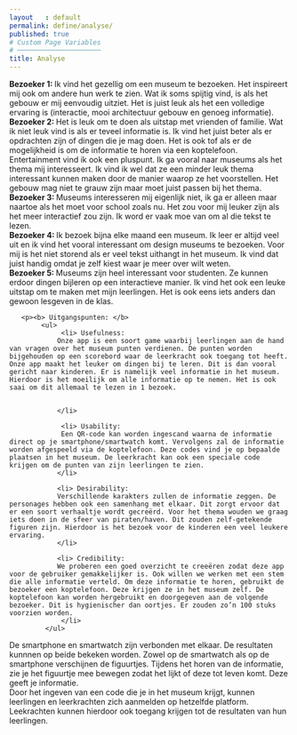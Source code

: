```yaml
---
layout   : default
permalink: define/analyse/
published: true
# Custom Page Variables
# ─────────────────────
title: Analyse
---
```


<div class="container">
        <p> <b> Bezoeker 1: </b> Ik vind het gezellig om een museum te bezoeken. Het inspireert mij ook om andere hun werk te zien. Wat ik soms spijtig vind, is als het gebouw er mij eenvoudig uitziet. Het is juist leuk als het een volledige ervaring is (interactie, mooi architectuur gebouw en genoeg informatie). <br>
        <b> Bezoeker 2: </b> Het is leuk om te doen als uitstap met vrienden of familie. Wat ik niet leuk vind is als er teveel informatie is. Ik vind het juist beter als er opdrachten zijn of dingen die je mag doen. Het is ook tof als er de mogelijkheid is om de informatie te horen via een koptelefoon.  Entertainment vind ik ook een pluspunt. Ik ga vooral naar museums als het thema mij interesseert. Ik vind ik wel dat ze een minder leuk thema interessant kunnen maken door de manier waarop ze het voorstellen. Het gebouw mag niet te grauw zijn maar moet juist passen bij het thema. <br>
        <b> Bezoeker 3: </b> Museums interesseren mij eigenlijk niet, ik ga er alleen maar naartoe als het moet voor school zoals nu. Het zou voor mij leuker zijn als het meer interactief zou zijn. Ik word er vaak moe van om al die tekst te lezen. <br>
        <b> Bezoeker 4: </b> Ik bezoek bijna elke maand een museum. Ik leer er altijd veel uit en ik vind het vooral interessant om design museums te bezoeken. Voor mij is het niet storend als er veel tekst uithangt in het museum. Ik vind dat juist handig omdat je zelf kiest waar je meer over wilt weten. <br>
        <b> Bezoeker 5: </b> Museums zijn heel interessant voor studenten. Ze kunnen erdoor dingen bijleren op een interactieve manier. Ik vind het ook een leuke uitstap om te maken met mijn leerlingen. Het is ook eens iets anders dan gewoon lesgeven in de klas. <br> 
        </p>

       <p><b> Uitgangspunten: </b>
            <ul>
                 <li> Usefulness:
                Onze app is een soort game waarbij leerlingen aan de hand van vragen over het museum punten verdienen. De punten worden bijgehouden op een scorebord waar de leerkracht ook toegang tot heeft. Onze app maakt het leuker om dingen bij te leren. Dit is dan vooral gericht naar kinderen. Er is namelijk veel informatie in het museum. Hierdoor is het moeilijk om alle informatie op te nemen. Het is ook saai om dit allemaal te lezen in 1 bezoek.

                
                </li>
 
                 <li> Usability:
                 Een QR-code kan worden ingescand waarna de informatie direct op je smartphone/smartwatch komt. Vervolgens zal de informatie worden afgespeeld via de koptelefoon. Deze codes vind je op bepaalde plaatsen in het museum. De leerkracht kan ook een speciale code krijgen om de punten van zijn leerlingen te zien. 
                </li>
 
                <li> Desirability:
                Verschillende karakters zullen de informatie zeggen. De personages hebben ook een samenhang met elkaar. Dit zorgt ervoor dat er een soort verhaaltje wordt gecreërd. Voor het thema wouden we graag iets doen in de sfeer van piraten/haven. Dit zouden zelf-getekende figuren zijn. Hierdoor is het bezoek voor de kinderen een veel leukere ervaring.
                </li>
 
                <li> Credibility:
                We proberen een goed overzicht te creeëren zodat deze app voor de gebruiker gemakkelijker is. Ook willen we werken met een stem die alle informatie verteld. Om deze informatie te horen, gebruikt de bezoeker een koptelefoon. Deze krijgen ze in het museum zelf. De koptelefoon kan worden hergebruikt en doorgegeven aan de volgende bezoeker. Dit is hygienischer dan oortjes. Er zouden zo’n 100 stuks voorzien worden.
                 </li>
             </ul>
 
 De smartphone en smartwatch zijn verbonden met elkaar. De resultaten kunnnen op beide bekeken worden. Zowel op de smartwatch als op de smartphone verschijnen de figuurtjes. Tijdens het horen van de informatie, zie je het figuurtje mee bewegen zodat het lijkt of deze tot leven komt. Deze geeft je informatie. <br> Door het ingeven van een code die je in het museum krijgt, kunnen leerlingen en leerkrachten zich aanmelden op hetzelfde platform. Leekrachten kunnen hierdoor ook toegang krijgen tot de resultaten van hun leerlingen. </p>
            
</div>



